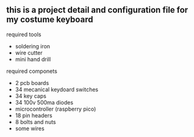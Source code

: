 ## this is a project detail and configuration file for my costume keyboard

required tools

 - soldering iron 
 - wire cutter 
 - mini hand drill 

required componets

 - 2 pcb boards
 - 34 mecanical keydoard switches
 - 34 key caps
 - 34 100v 500ma diodes
 - microcontroller (raspberry pico)
 - 18 pin headers
 - 8 bolts and nuts
 - some  wires 
